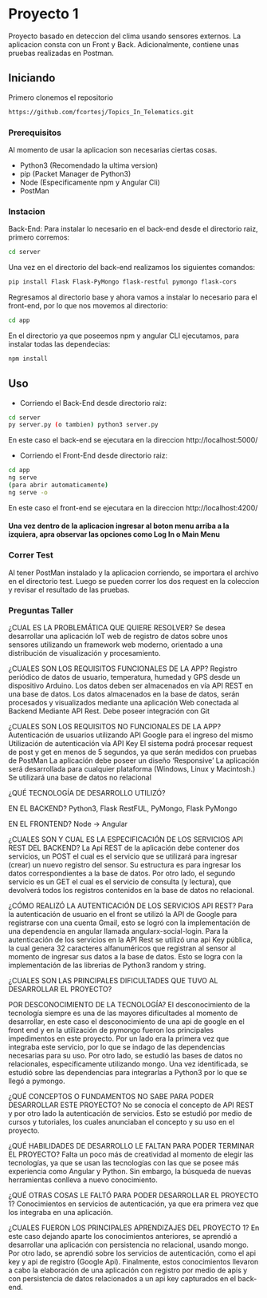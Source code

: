 # Proyecto 1

Proyecto basado en deteccion del clima usando sensores externos.
La aplicacion consta con un Front y Back. Adicionalmente, contiene unas pruebas realizadas en Postman.

## Iniciando

Primero clonemos el repositorio
```bash
https://github.com/fcortesj/Topics_In_Telematics.git
```

### Prerequisitos

Al momento de usar la aplicacion son necesarias ciertas cosas.

- Python3 (Recomendado la ultima version)
- pip (Packet Manager de Python3)
- Node (Especificamente npm y Angular Cli)
- PostMan

### Instacion

Back-End: Para instalar lo necesario en el back-end desde el directorio raiz, primero corremos:
```bash
cd server
```
Una vez en el directorio del back-end realizamos los siguientes comandos:
```bash
pip install Flask Flask-PyMongo flask-restful pymongo flask-cors
```
Regresamos al directorio base y ahora vamos a instalar lo necesario para el front-end, por lo que nos movemos al directorio:
```bash
cd app
```
En el directorio ya que poseemos npm y angular CLI ejecutamos, para instalar todas las dependecias:
```bash
npm install
```

## Uso

- Corriendo el Back-End desde directorio raiz:
```bash
cd server
py server.py (o tambien) python3 server.py
```
En este caso el back-end se ejecutara en la direccion http://localhost:5000/

- Corriendo el Front-End desde directorio raiz:
```bash
cd app
ng serve
(para abrir automaticamente)
ng serve -o
```
En este caso el front-end se ejecutara en la direccion http://localhost:4200/

#### Una vez dentro de la aplicacion ingresar al boton menu arriba a la izquiera, apra observar las opciones como Log In o Main Menu

### Correr Test

Al tener PostMan instalado y la aplicacion corriendo, se importara el archivo en el directorio test.
Luego se pueden correr los dos request en la coleccion y revisar el resultado de las pruebas.

### Preguntas Taller

¿CUAL ES LA PROBLEMÁTICA QUE QUIERE RESOLVER?
Se desea desarrollar una aplicación IoT web de registro de datos sobre unos sensores utilizando un framework web moderno, orientado a una distribución de visualización y procesamiento.

¿CUALES SON LOS REQUISITOS FUNCIONALES DE LA APP?
Registro periódico de datos de usuario, temperatura, humedad y GPS desde un dispositivo Arduino.
Los datos deben ser almacenados en vía API REST en una base de datos.
Los datos almacenados en la base de datos, serán procesados y visualizados mediante una aplicación Web conectada al Backend Mediante API Rest.
Debe poseer integración con Git

¿CUALES SON LOS REQUISITOS NO FUNCIONALES DE LA APP?
Autenticación de usuarios  utilizando API Google para el ingreso del mismo
Utilización de autenticación vía API Key
El sistema podrá procesar request de post y get en menos de 5 segundos, ya que serán medidos con pruebas de PostMan
La aplicación debe poseer un diseño ‘Responsive’
La aplicación será desarrollada para cualquier  plataforma (Windows, Linux y Macintosh.)
Se utilizará una base de datos no relacional

¿QUÉ TECNOLOGÍA DE DESARROLLO UTILIZÓ?

EN EL BACKEND?
Python3, Flask RestFUL, PyMongo, Flask PyMongo

EN EL FRONTEND?
Node -> Angular

¿CUALES SON Y CUAL ES LA ESPECIFICACIÓN DE LOS SERVICIOS API REST DEL BACKEND?
La Api REST de la aplicación debe contener dos servicios, un POST el cual es el servicio que se utilizará para ingresar (crear) un nuevo registro del sensor. Su estructura es para ingresar los datos correspondientes a la base de datos. Por otro lado, el segundo servicio es un GET el cual es el servicio de consulta (y lectura), que devolverá todos los registros contenidos en la base de datos no relacional.

¿CÓMO REALIZÓ LA AUTENTICACIÓN DE LOS SERVICIOS API REST?
Para la autenticación de usuario en el front se utilizó la API de Google para registrarse con una cuenta Gmail, esto se logró con la implementación de una dependencia en angular llamada angularx-social-login.
Para la autenticación de los servicios en la API Rest se utilizó una api Key pública, la cual genera 32 caracteres alfanuméricos que registran al sensor al momento de ingresar sus datos a la base de datos. Esto se logra con la implementación de las librerias de Python3 random y string.

¿CUALES SON LAS PRINCIPALES DIFICULTADES QUE TUVO AL DESARROLLAR EL PROYECTO?

POR DESCONOCIMIENTO DE LA TECNOLOGÍA?
El desconocimiento de la tecnología siempre es una de las mayores dificultades al momento de desarrollar, en este caso el desconocimiento  de una api de google en el front end y en la utilización de pymongo fueron los principales impedimentos en este proyecto. Por un lado era la primera vez que integraba este servicio, por lo que se indago de las dependencias necesarias para su uso. Por otro lado, se estudió las bases de datos no relacionales, específicamente utilizando mongo. Una vez identificada, se estudió sobre las dependencias para integrarlas a Python3 por lo que se llegó a pymongo. 

¿QUÉ CONCEPTOS O FUNDAMENTOS NO SABE PARA PODER DESARROLLAR ESTE PROYECTO?
No se conocía el concepto de API REST y por otro lado la autenticación de servicios. Esto se estudió por medio de cursos y tutoriales, los cuales anunciaban el concepto y su uso en el proyecto.

¿QUÉ HABILIDADES DE DESARROLLO LE FALTAN PARA PODER TERMINAR EL PROYECTO?
Falta un poco más de creatividad al momento de elegir las tecnologías, ya que se usan las tecnologías con las que se posee más experiencia como Angular y Python. Sin embargo, la búsqueda de nuevas herramientas conlleva a nuevo conocimiento.

¿QUÉ OTRAS COSAS LE FALTÓ PARA PODER DESARROLLAR EL PROYECTO 1?
Conocimientos en servicios de autenticación, ya que era primera vez que los integraba en una aplicación.

¿CUALES FUERON LOS PRINCIPALES APRENDIZAJES DEL PROYECTO 1?
En este caso dejando aparte los conocimientos anteriores, se aprendió a desarrollar una aplicación con persistencia no relacional, usando mongo. Por otro lado, se aprendió sobre los servicios de autenticación, como el api key y api de registro (Google Api). Finalmente, estos conocimientos llevaron a cabo la elaboración de una aplicación con registro por medio de apis y con persistencia de datos relacionados a un api key capturados en el back-end.
